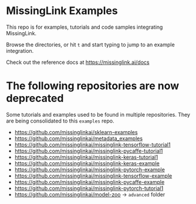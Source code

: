 # MissingLink Examples

This repo is for examples, tutorials and code samples integrating MissingLink.

Browse the directories, or hit `t` and start typing to jump to an example integration.

Check out the reference docs at https://missinglink.ai/docs

# The following repositories are now deprecated

Some tutorials and examples used to be found in multiple repositories. They are being consolidated to this `examples` repo.

* https://github.com/missinglinkai/sklearn-examples
* https://github.com/missinglinkai/metadata_examples
* https://github.com/missinglinkai/missinglink-tensorflow-tutorial1
* https://github.com/missinglinkai/missinglink-pycaffe-tutorial1
* https://github.com/missinglinkai/missinglink-keras-tutorial1
* https://github.com/missinglinkai/missinglink-keras-example
* https://github.com/missinglinkai/missinglink-pytorch-example
* https://github.com/missinglinkai/missinglink-tensorflow-example
* https://github.com/missinglinkai/missinglink-pycaffe-example
* https://github.com/missinglinkai/missinglink-pytorch-tutorial1
* https://github.com/missinglinkai/model-zoo -> `advanced` folder
